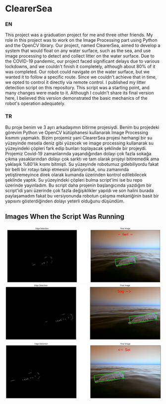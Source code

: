 # ClearerSea
### EN
This project was a graduation project for me and three other friends. My role in this project was to work on the Image Processing part using Python and the OpenCV library. Our project, named ClearerSea, aimed to develop a system that would float on any water surface, such as the sea, and use image processing to detect and collect litter on the water surface. Due to the COVID-19 pandemic, our project faced significant delays due to various lockdowns, and we couldn't finish it completely, although about 80% of it was completed. Our robot could navigate on the water surface, but we wanted it to follow a specific route. Since we couldn't achieve that in time, we opted to control it directly via remote control. I published my litter detection script on this repository. This script was a starting point, and many changes were made to it. Although I couldn't share its final version here, I believed this version demonstrated the basic mechanics of the robot's operation adequately.

### TR
Bu proje benim ve 3 ayrı arkadaşımın bitirme projesiydi. Benim bu projedeki görevim Python ve OpenCV kütüphanesi kullanarak Image Processing kısmını yapmaktı. Bizim projemiz yani ClearerSea projesi herhangi bir su yüzeyinde mesela deniz gibi yüzecek ve image processing kullanarak su yüzeyindeki çöpleri fark edip bunları toplayacak şeklinde bir projeydi. Projemiz Covid-19 zamanlarında yaşandığından dolayı çok fazla sokağa çıkma yasaklarından dolayı çok sarktı ve tam olarak projeyi bitiremedik ama yaklaşık %80'lik kısmı bitmişti. Su yüzeyinde robotumuz gidebiliyordu fakat bir belli bir rotayı takip etmesini planlıyorduk, onu zamanında yetiştiremeyince direk olarak kumanda üzerinden kontrol edilebilecek şeklinde yaptık. Su yüzeyindeki çöpleri bulma script'imi ise bu repo üzerinde yayınladım. Bu script daha projenin başlangıcında yazdığım bir script'idi yani üzerinde çok fazla değişiklikler yapıldı ve son halini burada paylaşamadım fakat bu versiyonunda robotun çalışma mekaniğinin basit bir yapısını gösterdiğinden dolayı yeterli olduğunu düşündüm.

## Images When the Script Was Running

![alt text](https://github.com/merteren97/ClearerSea/blob/main/img/1.png?raw=true)
![alt text](https://github.com/merteren97/ClearerSea/blob/main/img/2.png?raw=true)
![alt text](https://github.com/merteren97/ClearerSea/blob/main/img/3.png?raw=true)

